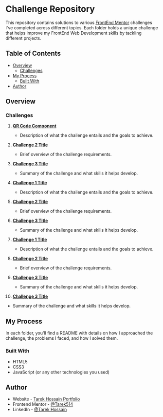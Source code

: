 # Challenge Repository

This repository contains solutions to various [FrontEnd Mentor](https://www.frontendmentor.io/home) challenges I've completed across different topics. Each folder holds a unique challenge that helps improve my FrontEnd Web Development skills by tackling different projects.

## Table of Contents

- [Overview](#overview)
  - [Challenges](#challenges)
- [My Process](#my-process)
  - [Built With](#built-with)
- [Author](#author)

## Overview

### Challenges

1. **[QR Code Component](https://tarek514.github.io/Frontend-Mentor-Challenge-1/)**

   - Description of what the challenge entails and the goals to achieve.

2. **[Challenge 2 Title](link-to-challenge)**

   - Brief overview of the challenge requirements.

3. **[Challenge 3 Title](link-to-challenge)**
   - Summary of the challenge and what skills it helps develop.
4. **[Challenge 1 Title](link-to-challenge)**

   - Description of what the challenge entails and the goals to achieve.

5. **[Challenge 2 Title](link-to-challenge)**

   - Brief overview of the challenge requirements.

6. **[Challenge 3 Title](link-to-challenge)**
   - Summary of the challenge and what skills it helps develop.
7. **[Challenge 1 Title](link-to-challenge)**

   - Description of what the challenge entails and the goals to achieve.

8. **[Challenge 2 Title](link-to-challenge)**

   - Brief overview of the challenge requirements.

9. **[Challenge 3 Title](link-to-challenge)**
   - Summary of the challenge and what skills it helps develop.
10. **[Challenge 3 Title](link-to-challenge)**

- Summary of the challenge and what skills it helps develop.

## My Process

In each folder, you'll find a README with details on how I approached the challenge, the problems I faced, and how I solved them.

### Built With

- HTML5
- CSS3
- JavaScript (or any other technologies you used)

## Author

- Website - [Tarek Hossain Portfolio](https://my-portfolio-kappa-two-32.vercel.app/)
- Frontend Mentor - [@Tarek514](https://www.frontendmentor.io/profile/Tarek514)
- LinkedIn - [@Tarek Hossain](https://www.linkedin.com/in/tarek-hossain-95b573254/)
